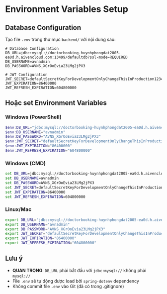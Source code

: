 # Environment Variables Setup

## Database Configuration

Tạo file `.env` trong thư mục `backend/` với nội dung sau:

```env
# Database Configuration
DB_URL=jdbc:mysql://doctorbooking-huynhphongdat2005-ea0d.h.aivencloud.com:13499/defaultdb?ssl-mode=REQUIRED
DB_USERNAME=avnadmin
DB_PASSWORD=AVNS_XGrOoEvia23LMg2jPX3

# JWT Configuration
JWT_SECRET=defaultSecretKeyForDevelopmentOnlyChangeThisInProduction123456789012345678901234567890
JWT_EXPIRATION=86400000
JWT_REFRESH_EXPIRATION=604800000
```

## Hoặc set Environment Variables

### Windows (PowerShell)
```powershell
$env:DB_URL="jdbc:mysql://doctorbooking-huynhphongdat2005-ea0d.h.aivencloud.com:13499/defaultdb?ssl-mode=REQUIRED"
$env:DB_USERNAME="avnadmin"
$env:DB_PASSWORD="AVNS_XGrOoEvia23LMg2jPX3"
$env:JWT_SECRET="defaultSecretKeyForDevelopmentOnlyChangeThisInProduction123456789012345678901234567890"
$env:JWT_EXPIRATION="86400000"
$env:JWT_REFRESH_EXPIRATION="604800000"
```

### Windows (CMD)
```cmd
set DB_URL=jdbc:mysql://doctorbooking-huynhphongdat2005-ea0d.h.aivencloud.com:13499/defaultdb?ssl-mode=REQUIRED
set DB_USERNAME=avnadmin
set DB_PASSWORD=AVNS_XGrOoEvia23LMg2jPX3
set JWT_SECRET=defaultSecretKeyForDevelopmentOnlyChangeThisInProduction123456789012345678901234567890
set JWT_EXPIRATION=86400000
set JWT_REFRESH_EXPIRATION=604800000
```

### Linux/Mac
```bash
export DB_URL="jdbc:mysql://doctorbooking-huynhphongdat2005-ea0d.h.aivencloud.com:13499/defaultdb?ssl-mode=REQUIRED"
export DB_USERNAME="avnadmin"
export DB_PASSWORD="AVNS_XGrOoEvia23LMg2jPX3"
export JWT_SECRET="defaultSecretKeyForDevelopmentOnlyChangeThisInProduction123456789012345678901234567890"
export JWT_EXPIRATION="86400000"
export JWT_REFRESH_EXPIRATION="604800000"
```

## Lưu ý

- **QUAN TRỌNG**: `DB_URL` phải bắt đầu với `jdbc:mysql://` không phải `mysql://`
- File `.env` sẽ tự động được load bởi `spring-dotenv` dependency
- Không commit file `.env` vào Git (đã có trong .gitignore)

